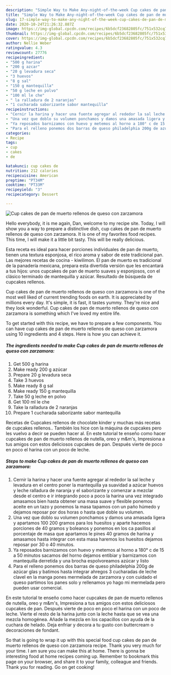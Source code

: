 ```yaml
---
description: "Simple Way to Make Any-night-of-the-week Cup cakes de pan de muerto rellenos de queso con zarzamora"
title: "Simple Way to Make Any-night-of-the-week Cup cakes de pan de muerto rellenos de queso con zarzamora"
slug: 17-simple-way-to-make-any-night-of-the-week-cup-cakes-de-pan-de-muerto-rellenos-de-queso-con-zarzamora
date: 2020-10-24T21:26:32.887Z
image: https://img-global.cpcdn.com/recipes/6b5dcf23682805fc/751x532cq70/cup-cakes-de-pan-de-muerto-rellenos-de-queso-con-zarzamora-foto-principal.jpg
thumbnail: https://img-global.cpcdn.com/recipes/6b5dcf23682805fc/751x532cq70/cup-cakes-de-pan-de-muerto-rellenos-de-queso-con-zarzamora-foto-principal.jpg
cover: https://img-global.cpcdn.com/recipes/6b5dcf23682805fc/751x532cq70/cup-cakes-de-pan-de-muerto-rellenos-de-queso-con-zarzamora-foto-principal.jpg
author: Nellie Weber
ratingvalue: 4.3
reviewcount: 27776
recipeingredient:
- "500 g harina"
- "200 g azcar"
- "20 g levadura seca"
- "3 huevos"
- "8 g sal"
- "150 g mantequilla"
- "50 g leche en polvo"
- "100 ml le che"
- " la ralladura de 2 naranjas"
- "1 cucharada saborizante sabor mantequilla"
recipeinstructions:
- "Cernir la harina y hacer una fuente agregar al rededor la sal leche y levadura en el centro poner la mantequilla ya suavidad a azúcar huevos y leche ralladura de naranja y el saborizante y comenzar a mezclar desde el centro e ir integrando poco a poco la harina una vez integrado amasamos bien hasta obtener una masa suave y flexible ponemos aceite en un tazo y ponemos la masa tapamos con un paño húmedo y dejamos reposar por dos horas o hasta que doble su volumen."
- "Una vez que doblo su volumen ponchamos y damos una amasada ligera y apartamos 100 200 gramos para los huesitos y aparte hacemos porciones de 40 gramos y boleanos y ponemos en los ca pasillos al porcentaje de masa que apartamos le pines 40 gramos de harina y amasamos hasta integrar con esta masa haremos los huesitos dejamos reposar por 30 o 40 minutos."
- "Ya reposados barnizamos con huevo y metemos al horno a 180° c de 15 a 50 minutos sacamos del horno dejamos entibiar y barnizamos con mantequilla derretida y una brocha espolvoreamos azúcar y listo"
- "Para el relleno ponemos dos barras de queso philadelphia 200g de azúcar glas y batimos hasta integrar ahregos 3 cucharadas de leche clavel en la manga pones mermelada de zarzamora y con cuidado el queso partimos los panes solo y rellenamos yo hago mi mermelada pero pueden usar comercial."
categories:
- Recipe
tags:
- cup
- cakes
- de

katakunci: cup cakes de 
nutrition: 212 calories
recipecuisine: American
preptime: "PT34M"
cooktime: "PT33M"
recipeyield: "3"
recipecategory: Dessert

---
```



![Cup cakes de pan de muerto rellenos de queso con zarzamora](https://img-global.cpcdn.com/recipes/6b5dcf23682805fc/751x532cq70/cup-cakes-de-pan-de-muerto-rellenos-de-queso-con-zarzamora-foto-principal.jpg)

Hello everybody, it is me again, Dan, welcome to my recipe site. Today, I will show you a way to prepare a distinctive dish, cup cakes de pan de muerto rellenos de queso con zarzamora. It is one of my favorites food recipes. This time, I will make it a little bit tasty. This will be really delicious.

Esta receta es ideal para hacer porciones individuales de pan de muerto, tienen una textura esponjosa, el rico aroma y sabor de este tradicional pan. Las mejores recetas de cocina - kiwilimon. El pan de muerto es tradicional de la panadería mexicana, prepara esta divertida versión que les encantará a tus hijos: unos cupcakes de pan de muerto suaves y esponjosos, con el clásico terminado de mantequilla y azúcar. Resultado de búsqueda de cupcakes rellenos.

Cup cakes de pan de muerto rellenos de queso con zarzamora is one of the most well liked of current trending foods on earth. It is appreciated by millions every day. It's simple, it is fast, it tastes yummy. They're nice and they look wonderful. Cup cakes de pan de muerto rellenos de queso con zarzamora is something which I've loved my entire life.


To get started with this recipe, we have to prepare a few components. You can have cup cakes de pan de muerto rellenos de queso con zarzamora using 10 ingredients and 4 steps. Here is how you can achieve it.

<!--inarticleads1-->

##### The ingredients needed to make Cup cakes de pan de muerto rellenos de queso con zarzamora:

1. Get 500 g harina
1. Make ready 200 g azúcar
1. Prepare 20 g levadura seca
1. Take 3 huevos
1. Make ready 8 g sal
1. Make ready 150 g mantequilla
1. Take 50 g leche en polvo
1. Get 100 ml le che
1. Take  la ralladura de 2 naranjas
1. Prepare 1 cucharada saborizante sabor mantequilla


Recetas de Cupcakes rellenos de chocolate kinder y muchas más recetas de cupcakes rellenos.. También los hice con la máquina de cupcakes pero les vuelvo a decir se pueden hacer al. En este tutorial te enseño como hacer cupcakes de pan de muerto rellenos de nutella, oreo y m&amp;m&#39;s, Impresiona a tus amigos con estos deliciosos cupcakes de pan. Después vierte de poco en poco el harina con un poco de leche. 

<!--inarticleads2-->

##### Steps to make Cup cakes de pan de muerto rellenos de queso con zarzamora:

1. Cernir la harina y hacer una fuente agregar al rededor la sal leche y levadura en el centro poner la mantequilla ya suavidad a azúcar huevos y leche ralladura de naranja y el saborizante y comenzar a mezclar desde el centro e ir integrando poco a poco la harina una vez integrado amasamos bien hasta obtener una masa suave y flexible ponemos aceite en un tazo y ponemos la masa tapamos con un paño húmedo y dejamos reposar por dos horas o hasta que doble su volumen.
1. Una vez que doblo su volumen ponchamos y damos una amasada ligera y apartamos 100 200 gramos para los huesitos y aparte hacemos porciones de 40 gramos y boleanos y ponemos en los ca pasillos al porcentaje de masa que apartamos le pines 40 gramos de harina y amasamos hasta integrar con esta masa haremos los huesitos dejamos reposar por 30 o 40 minutos.
1. Ya reposados barnizamos con huevo y metemos al horno a 180° c de 15 a 50 minutos sacamos del horno dejamos entibiar y barnizamos con mantequilla derretida y una brocha espolvoreamos azúcar y listo
1. Para el relleno ponemos dos barras de queso philadelphia 200g de azúcar glas y batimos hasta integrar ahregos 3 cucharadas de leche clavel en la manga pones mermelada de zarzamora y con cuidado el queso partimos los panes solo y rellenamos yo hago mi mermelada pero pueden usar comercial.


En este tutorial te enseño como hacer cupcakes de pan de muerto rellenos de nutella, oreo y m&amp;m&#39;s, Impresiona a tus amigos con estos deliciosos cupcakes de pan. Después vierte de poco en poco el harina con un poco de leche. Vierte el resto de la harina junto con la leche hasta que se vea una mezcla homogénea. Añade la mezcla en los capacillos con ayuda de la cuchara de helado. Deja enfriar y decora a tu gusto con buttercream o decoraciones de fondant. 

So that is going to wrap it up with this special food cup cakes de pan de muerto rellenos de queso con zarzamora recipe. Thank you very much for your time. I am sure you can make this at home. There is gonna be interesting food at home recipes coming up. Remember to bookmark this page on your browser, and share it to your family, colleague and friends. Thank you for reading. Go on get cooking!
